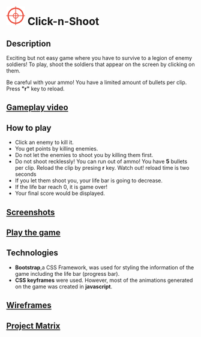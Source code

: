 # ![alt Logo](./assets/cursor.png) Click-n-Shoot

## Description

Exciting but not easy game where you have to survive to a legion of enemy soldiers! To play, shoot the soldiers that appear on the screen by clicking on them.

Be careful with your ammo! You have a limited amount of bullets per clip. Press **"r"** key to reload.

## [Gameplay video](https://youtu.be/g4GzMe9ssKA)

## How to play

- Click an enemy to kill it.
- You get points by killing enemies.
- Do not let the enemies to shoot you by killing them first.
- Do not shoot recklessly! You can run out of ammo! You have **5** bullets per clip. Reload the clip by presing **r** key. Watch out! reload time is two seconds
- If you let them shoot you, your life bar is going to decrease.
- If the life bar reach 0, it is game over!
- Your final score would be displayed.

## [Screenshots](https://photos.app.goo.gl/BpAqcjVsngLpN2dt5)

## [Play the game](https://bestanly-click-n-shoot.netlify.com/)

## Technologies

- **Bootstrap**,a CSS Framework, was used for styling the information of the game including the life bar (progress bar).
- **CSS keyframes** were used. However, most of the animations generated on the game was created in **javascript**.

## [Wireframes](https://photos.app.goo.gl/SeQ9pXCgDX79174UA)

## [Project Matrix](https://photos.app.goo.gl/skyNRdNvjXApLAv97)

